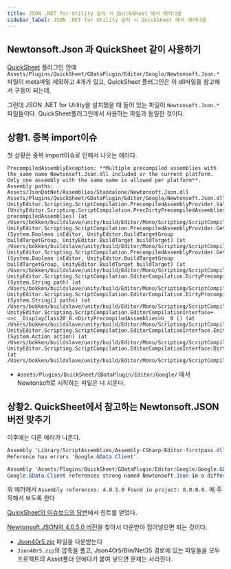 ```yaml
---
title: JSON .NET for Utility 설치 시 QuickSheet 에서 에러나옴
sidebar_label: JSON .NET for Utility 설치 시 QuickSheet 에서 에러나옴
---
```


## Newtonsoft.Json 과 QuickSheet 같이 사용하기

[QuickSheet](https://github.com/kimsama/Unity-QuickSheet) 플러그인 안에 `Assets/Plugins/QuickSheet/GDataPlugin/Editor/Google/Newtonsoft.Json.*` 파일이 meta파일 제외하고 4개가 있고, QuickSheet 플러그인은 이 dll파일을 참고해서 구동이 되는데,

그런데 JSON .NET for Utility을 설치했을 때 들어 있는 파일이 `Newtonsoft.Json.*` 파일들이다. QuickSheet플러그인에서 사용하는 파일과 동일한 것이다.

## 상황1. 중복 import이슈

첫 상황은 중복 import이슈로 인해서 나오는 에러다.

```
PrecompiledAssemblyException: **Multiple precompiled assemblies with the same name Newtonsoft.Json.dll included or the current platform. Only one assembly with the same name is allowed per platform**. Assembly paths: 
Assets/JsonDotNet/Assemblies/Standalone/Newtonsoft.Json.dll
Assets/Plugins/QuickSheet/GDataPlugin/Editor/Google/Newtonsoft.Json.dll
UnityEditor.Scripting.ScriptCompilation.PrecompiledAssemblyProvider.ValidateAndGetNameToPrecompiledAssembly (UnityEditor.Scripting.ScriptCompilation.PrecDirtyPrecompiledAssembliesompiledAssembly[] precompiledAssemblies) (at /Users/bokken/buildslave/unity/build/Editor/Mono/Scripting/ScriptCompilation/PrecompiledAssembly.cs:118)
UnityEditor.Scripting.ScriptCompilation.PrecompiledAssemblyProvider.GetPrecompiledAssembliesDictionary (System.Boolean isEditor, UnityEditor.BuildTargetGroup buildTargetGroup, UnityEditor.BuildTarget buildTarget) (at /Users/bokken/buildslave/unity/build/Editor/Mono/Scripting/ScriptCompilation/PrecompiledAssembly.cs:63)
UnityEditor.Scripting.ScriptCompilation.PrecompiledAssemblyProvider.GetPrecompiledAssemblies (System.Boolean isEditor, UnityEditor.BuildTargetGroup buildTargetGroup, UnityEditor.BuildTarget buildTarget) (at /Users/bokken/buildslave/unity/build/Editor/Mono/Scripting/ScriptCompilation/PrecompiledAssembly.cs:52)
UnityEditor.Scripting.ScriptCompilation.EditorCompilation.DirtyPrecompiledAssembly (System.String path) (at /Users/bokken/buildslave/unity/build/Editor/Mono/Scripting/ScriptCompilation/EditorCompilation.cs:440)
UnityEditor.Scripting.ScriptCompilation.EditorCompilation.DirtyPrecompiledAssemblies (System.String[] paths) (at /Users/bokken/buildslave/unity/build/Editor/Mono/Scripting/ScriptCompilation/EditorCompilation.cs:430)
UnityEditor.Scripting.ScriptCompilation.EditorCompilationInterface+<>c__DisplayClass20_0.<DirtyPrecompiledAssemblies>b__0 () (at /Users/bokken/buildslave/unity/build/Editor/Mono/Scripting/ScriptCompilation/EditorCompilationInterface.cs:188)
UnityEditor.Scripting.ScriptCompilation.EditorCompilationInterface.EmitExceptionAsError (System.Action action) (at /Users/bokken/buildslave/unity/build/Editor/Mono/Scripting/ScriptCompilation/EditorCompilationInterface.cs:83)
UnityEditor.Scripting.ScriptCompilation.EditorCompilationInterface:DirtyPrecompiledAssemblies(String[]) (at /Users/bokken/buildslave/unity/build/Editor/Mono/Scripting/ScriptCompilation/EditorCompilationInterface.cs:188)
```

- `Assets/Plugins/QuickSheet/GDataPlugin/Editor/Google/`  에서 Newtonsoft로 시작하는 파일은 다 지운다.

## 상황2. QuickSheet에서 참고하는 Newtonsoft.JSON 버전 맞추기

이후에는 다른 에러가 나온다.

```csharp
Assembly 'Library/ScriptAssemblies/Assembly-CSharp-Editor-firstpass.dll' will not be loaded due to errors:
Reference has errors 'Google.GData.Client'.

Assembly 'Assets/Plugins/QuickSheet/GDataPlugin/Editor/Google/Google.GData.Client.dll' will not be loaded due to errors:
Google.GData.Client references strong named Newtonsoft.Json in a different folder, versions has to match. Assembly references: 4.0.5.0 Found in project: 8.0.0.0.
```

위 에러에서 `Assembly references: 4.0.5.0 Found in project: 8.0.0.0.` 에 주목해서 보도록 한다

[QuickSheet의 이슈보드의 답변](https://github.com/kimsama/Unity-QuickSheet/issues/77#issuecomment-605395587)에서 힌트를 얻었다.

[Newtonsoft.JSON의 4.0.5.0 버전](https://github.com/JamesNK/Newtonsoft.Json/releases/tag/4.0.5)을 찾아서 다운받아 집어넣으면 되는 것이다.

- [Json40r5.zip](http://json40r5.zip) 파일을 다운받는다
- `Json40r5.zip`의 압축을 풀고, Json40r5/Bin/Net35 경로에 있는 파일들을 모두 프로젝트의 Asset폴더 안에다가 붙여 넣으면 문제는 사라진다.
